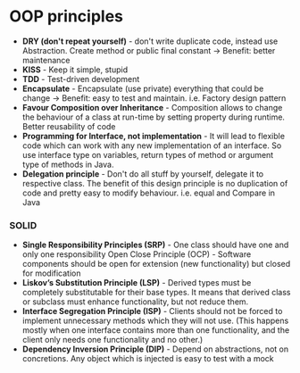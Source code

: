# OOP principles

- **DRY (don't repeat yourself)** - don't write duplicate code, instead use Abstraction. Create method or public final constant -> Benefit: better maintenance
- **KISS** - Keep it simple, stupid
- **TDD** - Test-driven development
- **Encapsulate** - Encapsulate (use private) everything that could be change -> Benefit: easy to test and maintain. i.e. Factory design pattern
- **Favour Composition over Inheritance** - Composition allows to change the behaviour of a class at run-time by setting property during runtime. Better reusability of code
- **Programming for Interface, not implementation** - It will lead to flexible code which can work with any new implementation of an interface. So use interface type on variables, return types of method or argument type of methods in Java.
- **Delegation principle** - Don't do all stuff by yourself, delegate it to respective class. The benefit of this design principle is no duplication of code and pretty easy to modify behaviour. i.e. equal and Compare in Java

### SOLID
- **Single Responsibility Principles (SRP)** - One class should have one and only one responsibility
Open Close Principle (OCP) - Software components should be open for extension (new functionality) but closed for modification 
- **Liskov’s Substitution Principle (LSP)** - Derived types must be completely substitutable for their base types. It means that derived class or subclass must enhance functionality, but not reduce them.
- **Interface Segregation Principle (ISP)** - Clients should not be forced to implement unnecessary methods which they will not use. (This happens mostly when one interface contains more than one functionality, and the client only needs one functionality and no other.)
- **Dependency Inversion Principle (DIP)** - Depend on abstractions, not on concretions. Any object which is injected is easy to test with a mock
